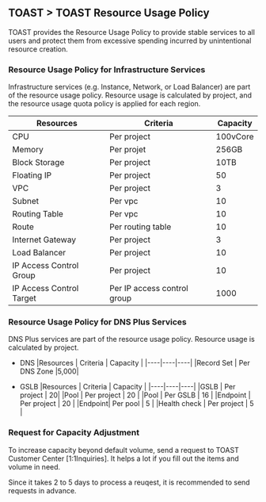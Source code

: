 ## TOAST > TOAST Resource Usage Policy 
TOAST provides the Resource Usage Policy to provide stable services to all users and protect them from excessive spending incurred by unintentional resource creation. 

### Resource Usage Policy for Infrastructure Services  
Infrastructure services (e.g. Instance, Network, or Load Balancer) are part of the resource usage policy. 
Resource usage is calculated by project, and the resource usage quota policy is applied for each region. 

|Resources | Criteria | Capacity |
|----|----|----|
|CPU	| Per project |100vCore|
|Memory	 | Per projet |256GB|
|Block Storage| Per project |10TB|
|Floating IP | Per project |50|
|VPC | Per project |3|
|Subnet | Per vpc |10|
|Routing Table | Per vpc |10|
|Route | Per routing table |10|
|Internet Gateway | Per project	|3|
|Load Balancer | Per project |10|
|IP Access Control Group	| Per project |10|
|IP Access Control Target | Per IP access control group	|1000|

### Resource Usage Policy for DNS Plus Services 
DNS Plus services are part of the resource usage policy. 
Resource usage is calculated by project.

* DNS
|Resources | Criteria | Capacity |
|----|----|----|
|Record Set	| Per DNS Zone |5,000|

* GSLB
|Resources | Criteria | Capacity |
|----|----|----|
|GSLB	| Per project | 20|
|Pool	| Per project | 20 |
|Pool   | Per GSLB    | 16 |
|Endpoint | Per project | 20 |
|Endpoint| Per pool | 5 |
|Health check	| Per project | 5 |


### Request for Capacity Adjustment
To increase capacity beyond default volume, send a request to TOAST Customer Center [1:1Inquiries]. 
It helps a lot if you fill out the items and volume in need. 

Since it takes 2 to 5 days to process a reuqest, it is recommended to send requests in advance. 
